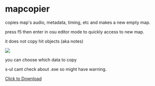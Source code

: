 # mapcopier
copies map's audio, metadata, timing, etc and makes a new empty map.

press f5 then enter in osu editor mode to quickly access to new map.

it does not copy hit objects (aka notes)

![](https://cdn.discordapp.com/attachments/712585497280512014/1120037759927717979/image.png)

you can choose which data to copy

s-ul cant check about .exe so might have warning.

[Click to Download](https://ssapgosu.s-ul.eu/6O4o7KVz)
